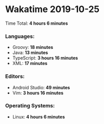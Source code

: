 # Wakatime 2019-10-25

Time Total: **4 hours 6 minutes**

### Languages:
- Groovy: **18 minutes** 
- Java: **13 minutes** 
- TypeScript: **3 hours 16 minutes** 
- XML: **17 minutes** 

### Editors:
- Android Studio: **49 minutes** 
- Vim: **3 hours 16 minutes** 

### Operating Systems:
- Linux: **4 hours 6 minutes** 

